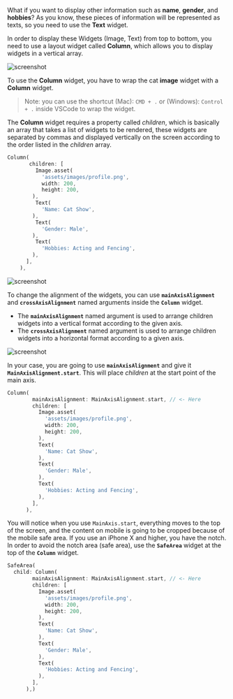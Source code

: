 What if you want to display other information such as **name**, **gender**, and **hobbies**? As you know, these pieces of information will be represented as texts, so you need to use the **Text** widget.

In order to display these Widgets (Image, Text) from top to bottom, you need to use a layout widget called **Column**, which allows you to display widgets in a vertical array.

![screenshot](https://lh4.googleusercontent.com/DPzKxyPdRA8SzxucTXXFo7hdRDQtod3MDF2Pw-1cbb50-2Mk_fHzaU2rA_Ilo62K8cP_TjufEyEGlXQKyFjMIWKe-uYH-4aMCfN63hYZ6V27cAIO7JbCZmyhGHGHt3aYHuPWjp-M)

To use the **Column** widget, you have to wrap the cat **image** widget with a **Column** widget.

  <!-- The below note needs a gif to be clearer -->

> Note: you can use the shortcut (Mac): `CMD + .` or (Windows): `Control + .` inside VSCode to wrap the widget.

<!-- flan named argument => الargument الي نمسيه كذا -->

The **Column** widget requires a property called _children_, which is basically an array that takes a list of widgets to be rendered, these widgets are separated by commas and displayed vertically on the screen according to the order listed in the _children_ array.

```dart
Column(
       children: [
         Image.asset(
           'assets/images/profile.png',
           width: 200,
           height: 200,
        ),
         Text(
           'Name: Cat Show',
        ),
         Text(
           'Gender: Male',
        ),
         Text(
           'Hobbies: Acting and Fencing',
        ),
      ],
    ),
```

![screenshot](https://lh5.googleusercontent.com/QZEzYmQFrm308dmIIUTGsMzknU-WsGngcNywz3f2-SUnW9tT-1f3eEP55uw4V-ByfaEtb_sieFSVHOCJrgnvxRSxa3HYi3kPJKTJQJ2QoGAkxJKGb0OqPczIBy0Y0YuLgqa9Z9F3)

To change the alignment of the widgets, you can use **`mainAxisAlignment`** and **`crossAxisAlignment`** named arguments inside the **`Column`** widget.

- The **`mainAxisAlignment`** named argument is used to arrange children widgets into a vertical format according to the given axis.
- The **`crossAxisAlignment`** named argument is used to arrange children widgets into a horizontal format according to a given axis.
<!-- It would be great if you add a link that takes you to these properties docs, so the students can have a full understanding of what do they do -->

![screenshot](https://lh5.googleusercontent.com/xwkK3tUDTEF8oSsQ5VLngVu-6lUQWy60XoopIIBOMVsgnbjrF1yJt-h5DfFyIkjcGPbNulL9Ixw623Nl9WTBuhPjECVXdSHt73CmuApNqV9K3Ayp9w5y5zRzOLOvro7Jtk0dv5OZ)

In your case, you are going to use **`mainAxisAlignment`** and give it **`MainAxisAlignment.start`**. This will place _children_ at the start point of the main axis.

```dart
Column(
        mainAxisAlignment: MainAxisAlignment.start, // <- Here
        children: [
          Image.asset(
            'assets/images/profile.png',
            width: 200,
            height: 200,
          ),
          Text(
            'Name: Cat Show',
          ),
          Text(
            'Gender: Male',
          ),
          Text(
            'Hobbies: Acting and Fencing',
          ),
        ],
      ),
```

You will notice when you use `MainAxis.start`, everything moves to the top of the screen, and the content on mobile is going to be cropped because of the mobile safe area. If you use an iPhone X and higher, you have the notch. In order to avoid the notch area (safe area), use the **`SafeArea`** widget at the top of the **`Column`** widget.

```dart
SafeArea(
  child: Column(
        mainAxisAlignment: MainAxisAlignment.start, // <- Here
        children: [
          Image.asset(
            'assets/images/profile.png',
            width: 200,
            height: 200,
          ),
          Text(
            'Name: Cat Show',
          ),
          Text(
            'Gender: Male',
          ),
          Text(
            'Hobbies: Acting and Fencing',
          ),
        ],
      ),)
```
